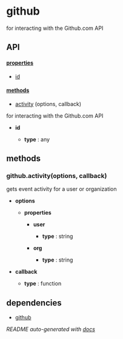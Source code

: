 # github


for interacting with the Github.com API



## API

#### [properties](#github-properties)

  - [id](#github-properties-id)


#### [methods](#github-methods)

  - [activity](#github-methods-activity) (options, callback)



for interacting with the Github.com API

- **id** 

  - **type** : any



<a name="github-methods"></a> 

## methods 

<a name="github-methods-activity"></a> 

### github.activity(options, callback)

gets event activity for a user or organization

- **options** 

  - **properties**

    - **user** 

      - **type** : string

    - **org** 

      - **type** : string

- **callback** 

  - **type** : function



## dependencies 
- [github](http://npmjs.org/package/github)


*README auto-generated with [docs](https://github.com/bigcompany/resources/tree/master/docs)*